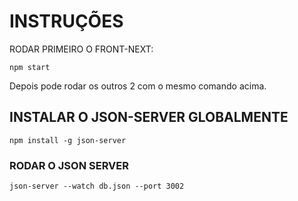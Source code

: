 # INSTRUÇÕES

RODAR PRIMEIRO O FRONT-NEXT:

```npm start```

Depois pode rodar os outros 2 com o mesmo comando acima.

## INSTALAR O JSON-SERVER GLOBALMENTE

```npm install -g json-server```

### RODAR O JSON SERVER

```json-server --watch db.json --port 3002```

